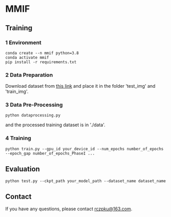 # MMIF

## Training

### 1 Environment
```
conda create --n mmif python=3.8
conda activate mmif
pip install -r requirements.txt
```

### 2 Data Preparation

Download dataset from [this link](https://github.com/xianming-gu/Havard-Medical-Image-Fusion-Datasets) and place it in the folder 'test_img' and 'train_img'.

### 3 Data Pre-Processing

```
python dataprocessing.py
```
and the processed training dataset is in './data'.

### 4 Training

```
python train.py --gpu_id your_device_id --num_epochs number_of_epochs --epoch_gap number_of_epochs_PhaseI ...
```

## Evaluation

```
python test.py --ckpt_path your_model_path --dataset_name dataset_name
```

## Contact

If you have any questions, please contact rczpku@163.com.
